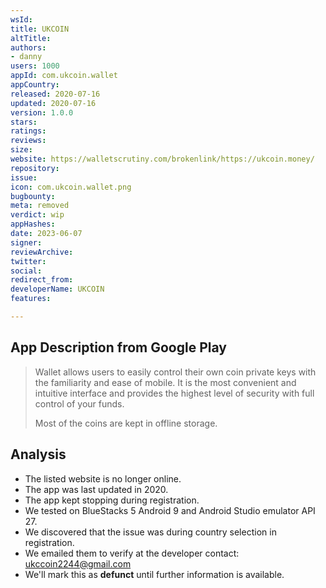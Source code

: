 ```yaml
---
wsId: 
title: UKCOIN
altTitle: 
authors:
- danny
users: 1000
appId: com.ukcoin.wallet
appCountry: 
released: 2020-07-16
updated: 2020-07-16
version: 1.0.0
stars: 
ratings: 
reviews: 
size: 
website: https://walletscrutiny.com/brokenlink/https://ukcoin.money/
repository: 
issue: 
icon: com.ukcoin.wallet.png
bugbounty: 
meta: removed
verdict: wip
appHashes: 
date: 2023-06-07
signer: 
reviewArchive: 
twitter: 
social: 
redirect_from: 
developerName: UKCOIN
features: 

---
```


## App Description from Google Play 

> Wallet allows users to easily control their own coin private keys with the familiarity and ease of mobile. It is the most convenient and intuitive interface and provides the highest level of security with full control of your funds.
>
> Most of the coins are kept in offline storage.

## Analysis

- The listed website is no longer online. 
- The app was last updated in 2020. 
- The app kept stopping during registration. 
- We tested on BlueStacks 5 Android 9 and Android Studio emulator API 27. 
- We discovered that the issue was during country selection in registration. 
- We emailed them to verify at the developer contact: ukccoin2244@gmail.com
- We'll mark this as **defunct** until further information is available.
